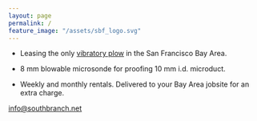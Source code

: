 ```yaml
---
layout: page
permalink: /
feature_image: "/assets/sbf_logo.svg"
---
```


* Leasing the only [vibratory plow](/equipment/ptx40) in the San Francisco Bay Area.

* 8 mm blowable microsonde for proofing 10 mm i.d. microduct.

* Weekly and monthly rentals. Delivered to your Bay Area jobsite for an extra charge.

[info@southbranch.net](mailto:info@southbranch.net)
